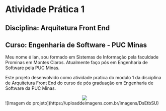 # Atividade Prática 1

## Disciplina: Arquitetura Front End

## Curso: Engenharia de Software - PUC Minas

Meu nome é Ian, sou formado em Sistemas de Informação pela faculdade Prominas em Montes Claros. Atualmente faço pós em Engenharia de Software pela PUC Minas.

Este projeto desenvolvido como atividade pratica do modulo 1 da disciplina de Arquitetura Front End do curso de pós graduação em Engenharia de Software da PUC Minas.

<div align="center">
  <a href="https://uploaddeimagens.com.br/imagens/DsEtbSU">
    <img src="https://uploaddeimagens.com.br/imagens/DsEtbSU">
  </a>
</div>
![Imagem do projeto](https://uploaddeimagens.com.br/imagens/DsEtbSU)
